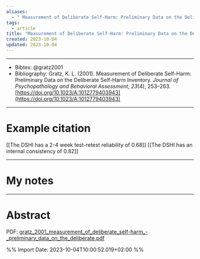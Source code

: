 ```yaml
---
aliases:
  - " Measurement of Deliberate Self-Harm: Preliminary Data on the Deliberate Self-Harm Inventory "
tags:
  - article
title: "Measurement of Deliberate Self-Harm: Preliminary Data on the Deliberate Self-Harm Inventory"
created: 2023-10-04
updated: 2023-10-04
---
```


---

- Bibtex: @gratz2001
- Bibliography: Gratz, K. L. (2001). Measurement of Deliberate Self-Harm: Preliminary Data on the Deliberate Self-Harm Inventory. _Journal of Psychopathology and Behavioral Assessment_, _23_(4), 253–263. [https://doi.org/10.1023/A:1012779403943](https://doi.org/10.1023/A:1012779403943)

---
# Example citation

[[The DSHI has a 2-4 week test-retest reliability of 0.68]]
[[The DSHI has an internal consistency of 0.82]]

---
# My notes


---

# Abstract

PDF: [gratz_2001_measurement_of_deliberate_self-harm_-_preliminary_data_on_the_deliberate.pdf](file:///Users/oskarflygare/Library/CloudStorage/OneDrive-KarolinskaInstitutet/30-39%20Resources/37%20-%20Personal%20research%20library/zotero-articles/Gratz/gratz_2001_measurement_of_deliberate_self-harm_-_preliminary_data_on_the_deliberate.pdf)

%% Import Date: 2023-10-04T10:00:52.019+02:00 %%
